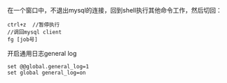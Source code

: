 在一个窗口中，不退出mysql的连接，回到shell执行其他命令工作，然后切回：
```//在mysql client上按下：
ctrl+z  //暂停执行
//调回mysql client
fg [job号]

```

开启通用日志general log
```
set @@global.general_log=1
set global general_log=on
```
